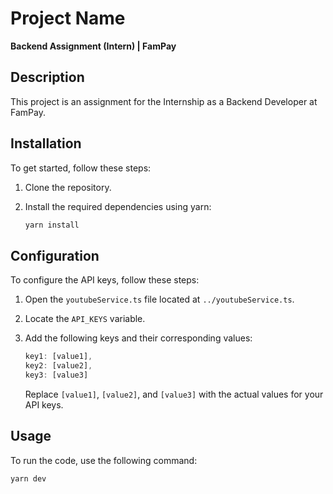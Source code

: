 # Project Name

**Backend Assignment (Intern) | FamPay**

## Description

This project is an assignment for the Internship as a Backend Developer at FamPay.

## Installation

To get started, follow these steps:

1. Clone the repository.
2. Install the required dependencies using yarn:

   ```bash
   yarn install
   ```

## Configuration

To configure the API keys, follow these steps:

1. Open the `youtubeService.ts` file located at `../youtubeService.ts`.
2. Locate the `API_KEYS` variable.
3. Add the following keys and their corresponding values:

   ```typescript
   key1: [value1],
   key2: [value2],
   key3: [value3]
   ```

   Replace `[value1]`, `[value2]`, and `[value3]` with the actual values for your API keys.

## Usage

To run the code, use the following command:
   
   ```bash
   yarn dev
   ```
